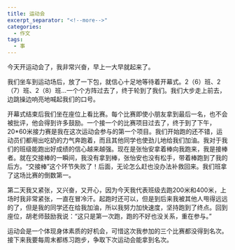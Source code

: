 ```yaml
---
title: 运动会
excerpt_separator: "<!--more-->"
categories:
  - 作文
tags:
  - 事
---
```


今天开运动会了，我非常兴奋，早上一大早就起来了。
<!--more-->

我们坐车到运动场后，放了一下包，就信心十足地等待着开幕式。2（6）班、2（7）班、2（8）班…一个个方阵过去了，终于轮到了我们。我们大步走上前去，边跳操边响亮地喊起我们的口号。

开幕式结束后我们坐在座位上看比赛。每个比赛即使小朋友拿到最后一名，也不会被批评，他会得到许多鼓励。一个接一个的比赛项目过去了，终于到了下午，20*60米接力赛是我在这次运动会参与的第一个项目。我们开始跑的还不错，运动员们都用出吃奶的力气奔跑着，而且其他同学也使劲儿地给我们加油。我对于我们的班级能跑出好成绩的信心越来越强。现在是张怡安拿着棒向我跑来，我是接棒者。就在交接棒的一瞬间，我没有拿到棒，张怡安也没有松手，带着棒跑到了我的后方。“交接棒”这个环节失败了！后面，无论怎么赶也没办法补救回来。我们班拿了这场比赛的倒数第一。

第二天我又紧张，又兴奋，又开心，因为今天我代表班级去跑200米和400米，上场时我非常紧张，一直在冒冷汗。起跑时还可以，但是到后来我被其他人甩得远远的了，但是我的同学还在给我加油，所以我努力加快速度，坚持跑到了终点。回到座位，胡老师鼓励我说：“这只是第一次跑，跑的不好也没关系，重在参与。”

运动会是一个体现身体素质的好机会，可惜这次我参加的三个比赛都没得到名次。接下来我要每周末都练习跑步，争取下次运动会能拿到名次。
